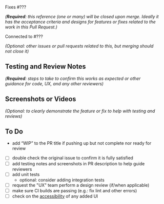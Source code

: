 Fixes #???

_(**Required**: this reference (one or many) will be closed upon merge. Ideally it has the acceptance criteria and designs for features or fixes related to the work in this Pull Request.)_

Connected to #???

_(Optional: other issues or pull requests related to this, but merging should not close it)_

## Testing and Review Notes

_(**Required**: steps to take to confirm this works as expected or other guidance for code, UX, and any other reviewers)_


## Screenshots or Videos

_(Optional: to clearly demonstrate the feature or fix to help with testing and reviews)_


## To Do

- add “WIP” to the PR title if pushing up but not complete nor ready for review
- [ ] double check the original issue to confirm it is fully satisfied
- [ ] add testing notes and screenshots in PR description to help guide reviewers
- [ ] add unit tests
  - optional: consider adding integration tests
- [ ] request the "UX" team perform a design review (if/when applicable)
- [ ] make sure CI builds are passing (e.g.: fix lint and other errors)
- [ ] check on the [accessibility](https://mozilla-lockbox.github.io/lockbox-addon/developer/test-plan-accessibility/) of any added UI
